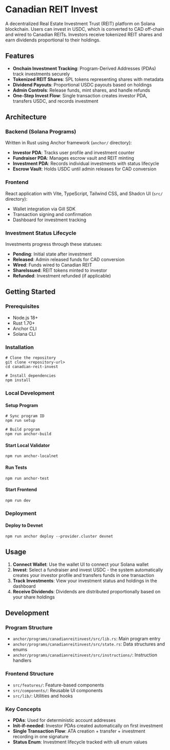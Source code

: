 # Canadian REIT Invest

A decentralized Real Estate Investment Trust (REIT) platform on Solana blockchain. Users can invest in USDC, which is converted to CAD off-chain and wired to Canadian REITs. Investors receive tokenized REIT shares and earn dividends proportional to their holdings.

## Features

- **Onchain Investment Tracking**: Program-Derived Addresses (PDAs) track investments securely
- **Tokenized REIT Shares**: SPL tokens representing shares with metadata
- **Dividend Payouts**: Proportional USDC payouts based on holdings
- **Admin Controls**: Release funds, mint shares, and handle refunds
- **One-Step Invest Flow**: Single transaction creates investor PDA, transfers USDC, and records investment

## Architecture

### Backend (Solana Programs)
Written in Rust using Anchor framework (`anchor/` directory):
- **Investor PDA**: Tracks user profile and investment counter
- **Fundraiser PDA**: Manages escrow vault and REIT minting
- **Investment PDA**: Records individual investments with status lifecycle
- **Escrow Vault**: Holds USDC until admin releases for CAD conversion

### Frontend
React application with Vite, TypeScript, Tailwind CSS, and Shadcn UI (`src/` directory):
- Wallet integration via Gill SDK
- Transaction signing and confirmation
- Dashboard for investment tracking

### Investment Status Lifecycle
Investments progress through these statuses:
- **Pending**: Initial state after investment
- **Released**: Admin released funds for CAD conversion
- **Wired**: Funds wired to Canadian REIT
- **ShareIssued**: REIT tokens minted to investor
- **Refunded**: Investment refunded (if applicable)

## Getting Started

### Prerequisites
- Node.js 18+
- Rust 1.70+
- Anchor CLI
- Solana CLI

### Installation

```shell
# Clone the repository
git clone <repository-url>
cd canadian-reit-invest

# Install dependencies
npm install
```

### Local Development

#### Setup Program
```shell
# Sync program ID
npm run setup

# Build program
npm run anchor-build
```

#### Start Local Validator
```shell
npm run anchor-localnet
```

#### Run Tests
```shell
npm run anchor-test
```

#### Start Frontend
```shell
npm run dev
```

### Deployment

#### Deploy to Devnet
```shell
npm run anchor deploy --provider.cluster devnet
```

## Usage

1. **Connect Wallet**: Use the wallet UI to connect your Solana wallet
2. **Invest**: Select a fundraiser and invest USDC - the system automatically creates your investor profile and transfers funds in one transaction
3. **Track Investments**: View your investment status and holdings in the dashboard
4. **Receive Dividends**: Dividends are distributed proportionally based on your share holdings

## Development

### Program Structure
- `anchor/programs/canadianreitinvest/src/lib.rs`: Main program entry
- `anchor/programs/canadianreitinvest/src/state.rs`: Data structures and enums
- `anchor/programs/canadianreitinvest/src/instructions/`: Instruction handlers

### Frontend Structure
- `src/features/`: Feature-based components
- `src/components/`: Reusable UI components
- `src/lib/`: Utilities and hooks

### Key Concepts
- **PDAs**: Used for deterministic account addresses
- **Init-if-needed**: Investor PDAs created automatically on first investment
- **Single Transaction Flow**: ATA creation + transfer + investment recording in one signature
- **Status Enum**: Investment lifecycle tracked with u8 enum values